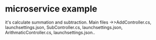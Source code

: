 # microservice example
it's calculate summation and subtraction. Main files ->>AddController.cs, launchsettings.json, SubController.cs, launchsettings.json, ArithmaticController.cs, launchsettings.json..
